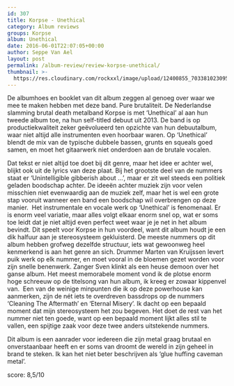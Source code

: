 ```yaml
---
id: 307
title: Korpse - Unethical
category: Album reviews
groups: Korpse
album: Unethical
date: 2016-06-01T22:07:05+00:00
author: Seppe Van Ael
layout: post
permalink: /album-review/review-korpse-unethical/
thumbnail: >-
  https://res.cloudinary.com/rockxxl/image/upload/12400855_703381023095700_2875249882576259342_n.jpg
---
```

De albumhoes en booklet van dit album zeggen al genoeg over waar we mee te maken hebben met deze band. Pure brutaliteit. De Nederlandse slamming brutal death metalband Korpse is met ‘Unethical’ al aan hun tweede album toe, na hun self-titled debuut uit 2013. De band is op productiekwaliteit zeker geëvolueerd ten opzichte van hun debuutalbum, waar niet altijd alle instrumenten even hoorbaar waren. Op ‘Unethical’ blendt de mix van de typische dubbele bassen, grunts en squeals goed samen, en moet het gitaarwerk niet onderdoen aan de brutale vocalen.

Dat tekst er niet altijd toe doet bij dit genre, maar het idee er achter wel, blijkt ook uit de lyrics van deze plaat. Bij het grootste deel van de nummers staat er ‘Unintelligible gibberish about …’, maar er zit wel steeds een politiek geladen boodschap achter. De ideeën achter muziek zijn voor velen misschien niet evenwaardig aan de muziek zelf, maar het is wel een grote stap vooruit wanneer een band een boodschap wil overbrengen op deze manier.  Het instrumentale en vocale werk op ‘Unethical’ is fenomenaal. Er is enorm veel variatie, maar alles volgt elkaar enorm snel op, wat er soms toe leidt dat je niet altijd even perfect weet waar je je net in het album bevindt. Dit speelt voor Korpse in hun voordeel, want dit album houdt je een dik halfuur aan je stereosysteem gekluisterd. De meeste nummers op dit album hebben grofweg dezelfde structuur, iets wat gewoonweg heel kenmerkend is aan het genre an sich. Drummer Marten van Kruijssen levert puik werk op elk nummer, en moet vooral in de bloemen gezet worden voor zijn snelle benenwerk. Zanger Sven klinkt als een heuse demoon over het ganse album. Het meest memorabele moment vond ik de plotse enorm hoge schreeuw op de titelsong van hun album, ik kreeg er zowaar kippenvel van.  Een van de weinige minpunten die ik op deze powerhouse kan aanmerken, zijn de nét iets te overdreven bassdrops op de nummers ‘Cleaning The Aftermath’ en ‘Eternal Misery’. Ik dacht op een bepaald moment dat mijn stereosysteem het zou begeven. Het doet de rest van het nummer niet ten goede, want op een bepaald moment lijkt alles stil te vallen, een spijtige zaak voor deze twee anders uitstekende nummers.

Dit album is een aanrader voor iedereen die zijn metal graag brutaal en onverstaanbaar heeft en er soms van droomt de wereld in zijn geheel in brand te steken. Ik kan het niet beter beschrijven als ‘glue huffing caveman metal’.

score: 8,5/10